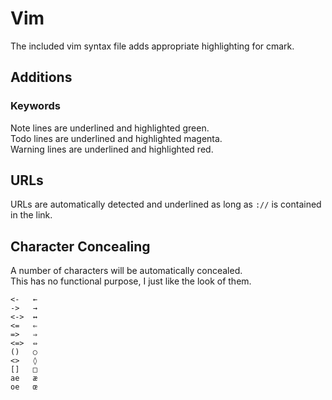 # Vim

The included vim syntax file adds appropriate highlighting for cmark.

## Additions

### Keywords

Note lines are underlined and highlighted green.  
Todo lines are underlined and highlighted magenta.  
Warning lines are underlined and highlighted red.  

## URLs

URLs are automatically detected and underlined as long as `://` is contained in
the link.

## Character Concealing

A number of characters will be automatically concealed.  
This has no functional purpose, I just like the look of them.
```
<-   ←
->   →
<->  ↔
<=   ⇐
=>   ⇒
<=>  ⇔
()   ○
<>   ◊
[]   □
ae   æ
oe   œ
```

